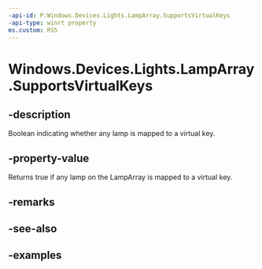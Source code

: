 ```yaml
---
-api-id: P:Windows.Devices.Lights.LampArray.SupportsVirtualKeys
-api-type: winrt property
ms.custom: RS5
---
```


<!-- Property syntax.
public bool SupportsVirtualKeys { get; }
-->

# Windows.Devices.Lights.LampArray.SupportsVirtualKeys

## -description
Boolean indicating whether any lamp is mapped to a virtual key.

## -property-value
Returns true if any lamp on the LampArray is mapped to a virtual key.

## -remarks

## -see-also

## -examples

